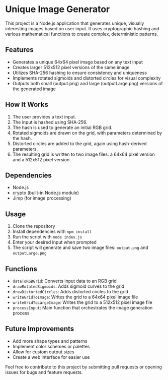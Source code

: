 # Unique Image Generator

This project is a Node.js application that generates unique, visually interesting images based on user input. It uses cryptographic hashing and various mathematical functions to create complex, deterministic patterns.

## Features

- Generates a unique 64x64 pixel image based on any text input
- Creates larger 512x512 pixel versions of the same image
- Utilizes SHA-256 hashing to ensure consistency and uniqueness
- Implements rotated sigmoids and distorted circles for visual complexity
- Outputs both small (output.png) and large (outputLarge.png) versions of the generated image

## How It Works

1. The user provides a text input.
2. The input is hashed using SHA-256.
3. The hash is used to generate an initial RGB grid.
4. Rotated sigmoids are drawn on the grid, with parameters determined by the hash.
5. Distorted circles are added to the grid, again using hash-derived parameters.
6. The resulting grid is written to two image files: a 64x64 pixel version and a 512x512 pixel version.

## Dependencies

- Node.js
- crypto (built-in Node.js module)
- Jimp (for image processing)

## Usage

1. Clone the repository
2. Install dependencies with `npm install`
3. Run the script with `node index.js`
4. Enter your desired input when prompted
5. The script will generate and save two image files: `output.png` and `outputLarge.png`

## Functions

- `dataToRGBGrid`: Converts input data to an RGB grid
- `drawRotatedSigmoids`: Adds sigmoid curves to the grid
- `drawDistortedCircles`: Adds distorted circles to the grid
- `writeGridToImage`: Writes the grid to a 64x64 pixel image file
- `writeGridToLargeImage`: Writes the grid to a 512x512 pixel image file
- `processInput`: Main function that orchestrates the image generation process

## Future Improvements

- Add more shape types and patterns
- Implement color schemes or palettes
- Allow for custom output sizes
- Create a web interface for easier use

Feel free to contribute to this project by submitting pull requests or opening issues for bugs and feature requests.
